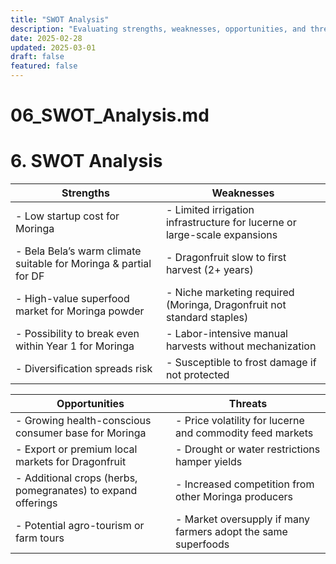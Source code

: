 ```yaml
---
title: "SWOT Analysis"
description: "Evaluating strengths, weaknesses, opportunities, and threats for the farm."
date: 2025-02-28
updated: 2025-03-01
draft: false
featured: false
---
```


# 06_SWOT_Analysis.md

# 6. SWOT Analysis

| **Strengths**                                                    | **Weaknesses**                                                             |
| ---------------------------------------------------------------- | -------------------------------------------------------------------------- |
| - Low startup cost for Moringa                                    | - Limited irrigation infrastructure for lucerne or large-scale expansions  |
| - Bela Bela’s warm climate suitable for Moringa & partial for DF | - Dragonfruit slow to first harvest (2+ years)                             |
| - High-value superfood market for Moringa powder                 | - Niche marketing required (Moringa, Dragonfruit not standard staples)     |
| - Possibility to break even within Year 1 for Moringa            | - Labor-intensive manual harvests without mechanization                    |
| - Diversification spreads risk                                    | - Susceptible to frost damage if not protected                             |

| **Opportunities**                                              | **Threats**                                                   |
| -------------------------------------------------------------- | ------------------------------------------------------------- |
| - Growing health-conscious consumer base for Moringa           | - Price volatility for lucerne and commodity feed markets     |
| - Export or premium local markets for Dragonfruit              | - Drought or water restrictions hamper yields                 |
| - Additional crops (herbs, pomegranates) to expand offerings   | - Increased competition from other Moringa producers          |
| - Potential agro-tourism or farm tours                         | - Market oversupply if many farmers adopt the same superfoods |

